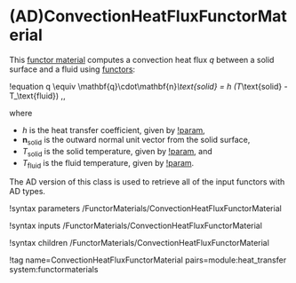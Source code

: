 # (AD)ConvectionHeatFluxFunctorMaterial

This [functor material](/FunctorMaterials/index.md) computes a convection heat
flux $q$ between a solid surface and a fluid using [functors](/Functors/index.md):

!equation
q \equiv \mathbf{q}\cdot\mathbf{n}_\text{solid} = h (T_\text{solid} - T_\text{fluid}) \,,

where

- $h$ is the heat transfer coefficient, given by [!param](/FunctorMaterials/ConvectionHeatFluxFunctorMaterial/htc),
- $\mathbf{n}_\text{solid}$ is the outward normal unit vector from the solid surface,
- $T_\text{solid}$ is the solid temperature, given by [!param](/FunctorMaterials/ConvectionHeatFluxFunctorMaterial/T_solid), and
- $T_\text{fluid}$ is the fluid temperature, given by [!param](/FunctorMaterials/ConvectionHeatFluxFunctorMaterial/T_fluid).

The AD version of this class is used to retrieve all of the input functors with AD types.

!syntax parameters /FunctorMaterials/ConvectionHeatFluxFunctorMaterial

!syntax inputs /FunctorMaterials/ConvectionHeatFluxFunctorMaterial

!syntax children /FunctorMaterials/ConvectionHeatFluxFunctorMaterial

!tag name=ConvectionHeatFluxFunctorMaterial pairs=module:heat_transfer system:functormaterials

